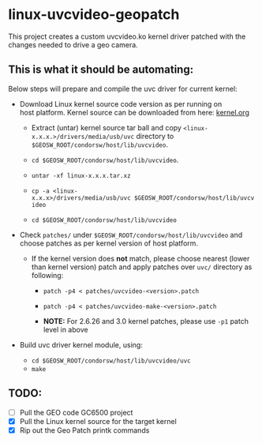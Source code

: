 # linux-uvcvideo-geopatch

This project creates a custom uvcvideo.ko kernel driver patched with the changes needed to drive a geo camera.

## This is what it should be automating:

Below steps will prepare and compile the uvc driver for current kernel:

* Download Linux kernel source code version as per running on host platform. Kernel source can be downloaded from here: [kernel.org](https://www.kernel.org/)

  * Extract (untar) kernel source tar ball and copy `<linux-x.x.x.>/drivers/media/usb/uvc` directory to `$GEOSW_ROOT/condorsw/host/lib/uvcvideo`. 

  * `cd $GEOSW_ROOT/condorsw/host/lib/uvcvideo`.

  * `untar -xf linux-x.x.x.tar.xz`

  * `cp -a <linux-x.x.x>/drivers/media/usb/uvc $GEOSW_ROOT/condorsw/host/lib/uvcvideo`

  * `cd $GEOSW_ROOT/condorsw/host/lib/uvcvideo`

* Check `patches/` under `$GEOSW_ROOT/condorsw/host/lib/uvcvideo` and choose patches as per kernel version of host platform. 

  * If the kernel version does **not** match, please choose nearest (lower than kernel version) patch and apply patches over `uvc/` directory as following:

    * `patch -p4 < patches/uvcvideo-<version>.patch`

    * `patch -p4 < patches/uvcvideo-make-<version>.patch`

    * **NOTE:** For 2.6.26 and 3.0 kernel patches, please use `-p1` patch level in above

* Build uvc driver kernel module, using:

  * `cd $GEOSW_ROOT/condorsw/host/lib/uvcvideo/uvc`
  * `make`

## TODO:

* [ ] Pull the GEO code GC6500 project
* [X] Pull the Linux kernel source for the target kernel
* [X] Rip out the Geo Patch printk commands
